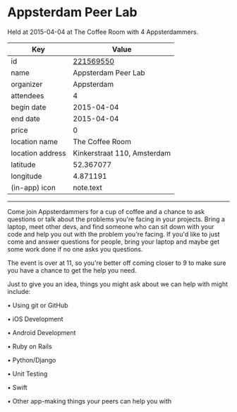 # Appsterdam Peer Lab
Held at 2015-04-04 at The Coffee Room with 4 Appsterdammers.
        
|Key|Value
|---|---|
|id|[221569550](https://www.meetup.com/appsterdam/events/221569550/)|
|name|Appsterdam Peer Lab|
|organizer|Appsterdam|
|attendees|4|
|begin date|2015-04-04|
|end date|2015-04-04|
|price|0|
|location name|The Coffee Room|
|location address|Kinkerstraat 110, Amsterdam|
|latitude|52.367077|
|longitude|4.871191|
|(in-app) icon|note.text|

---

Come join Appsterdammers for a cup of coffee and a chance to ask questions or talk about the problems you're facing in your projects. Bring a laptop, meet other devs, and find someone who can sit down with your code and help you out with the problem you're facing. If you'd like to just come and answer questions for people, bring your laptop and maybe get some work done if no one asks you questions.

The event is over at 11, so you're better off coming closer to 9 to make sure you have a chance to get the help you need.

Just to give you an idea, things you might ask about we can help with might include:

• Using git or GitHub

• iOS Development

• Android Development

• Ruby on Rails

• Python/Django

• Unit Testing

• Swift

• Other app-making things your peers can help you with


